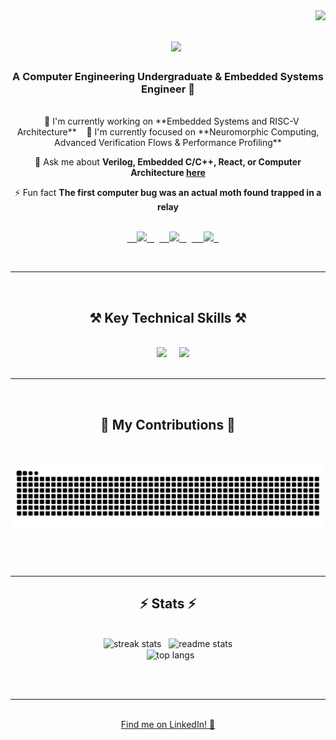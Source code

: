 <img align="right" src="https://visitor-badge.laobi.icu/badge?page_id=ravindu439.ravindu439" />

<h1 align="center">
    <img src="https://readme-typing-svg.herokuapp.com/?font=Righteous&size=35&center=true&vCenter=true&width=500&height=70&duration=4000&lines=Hi+There!+👋;+I'm+Ravindu+Lakshan!;" />
</h1>

<h3 align="center">A Computer Engineering Undergraduate & Embedded Systems Engineer 🚀</h3>

<br/>

<div align="center">
 
 🔭 I'm currently working on **Embedded Systems and RISC-V Architecture**
 
 🌱 I'm currently focused on **Neuromorphic Computing, Advanced Verification Flows & Performance Profiling**

💬 Ask me about **Verilog, Embedded C/C++, React, or Computer Architecture [here](https://github.com/ravindu439/ravindu439/issues)**

⚡ Fun fact **The first computer bug was an actual moth found trapped in a relay**

</div>
 
<div align="center"> 
  <a href="mailto:e20439@eng.pdn.ac.lk">
    <img src="https://img.shields.io/badge/Email-333333?style=for-the-badge&logo=gmail&logoColor=red" />
  </a>
  <a href="https://linkedin.com/in/ravindu-lakshan-45bb00278" target="_blank">
    <img src="https://img.shields.io/badge/LinkedIn-0077B5?style=for-the-badge&logo=linkedin&logoColor=white" target="_blank" />
  </a>
  <a href="https://github.com/ravindu439" target="_blank">
     <img src="https://img.shields.io/badge/Projects-FF5722?style=for-the-badge&logo=codeforces&logoColor=white" target="_blank" />   </a>
</div>

 <hr/>
 
<h2 align="center">⚒️ Key Technical Skills ⚒️</h2>
<br/>
<div align="center">
        <img src="https://skillicons.dev/icons?i=c,cpp,verilog,arduino,vscode,git,github" />
        <img src="https://skillicons.dev/icons?i=python,java,javascript,react,nextjs,nodejs,express,mongodb,flask,mysql" /><br>
</div>

<br/>
<hr/>

<div align="center">
  <h2>🐍 My Contributions 🐍</h2>
  <br>
  <img alt="snake eating my contributions" src="https://raw.githubusercontent.com/ravindu439/ravindu439/output/github-contribution-grid-snake.svg" />
  
  <br/><br/><br/>
</div>

<hr/>

<h2 align="center">⚡ Stats ⚡</h2>
<br>
<div align=center>
  <img width=390 src="https://streak-stats.demolab.com/?user=ravindu439&theme=react&border_radius=10" alt="streak stats"/>
  <img width=390 src="https://github-readme-stats.vercel.app/api?username=ravindu439&count_private=true&show_icons=true&theme=react&rank_icon=github&border_radius=10" alt="readme stats" />
  <br/>
  <img width=325 align="center" src="https://github-readme-stats.vercel.app/api/top-langs/?username=ravindu439&langs_count=8&layout=compact&theme=react&border_radius=10&size_weight=0.5&count_weight=0.5&exclude_repo=github-readme-stats" alt="top langs" />
</div>

<br/><br/>

<hr/>

<br/>

<div align="center">
<a href='https://www.linkedin.com/in/ravindu-lakshan-45bb00278/' target='_blank'>Find me on LinkedIn! 🤝</a>
</div>

<br/>
